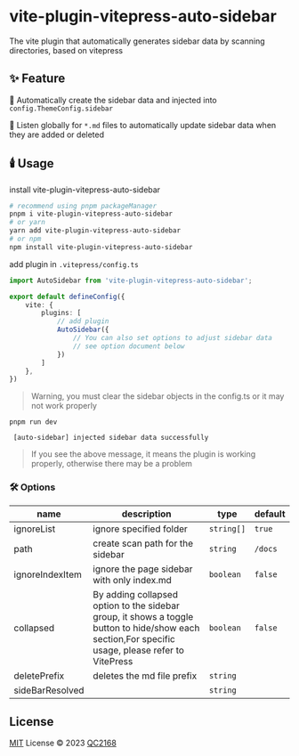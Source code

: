 # vite-plugin-vitepress-auto-sidebar

The vite plugin that automatically generates sidebar data by scanning directories, based on vitepress

## ✨ Feature

🚀 Automatically create the sidebar data and injected into `config.ThemeConfig.sidebar`

🤖 Listen globally for `*.md` files to automatically update sidebar data when they are added or deleted

## 🕯️ Usage

install vite-plugin-vitepress-auto-sidebar

```bash
# recommend using pnpm packageManager
pnpm i vite-plugin-vitepress-auto-sidebar
# or yarn
yarn add vite-plugin-vitepress-auto-sidebar
# or npm
npm install vite-plugin-vitepress-auto-sidebar
```

add plugin in `.vitepress/config.ts`

```typescript
import AutoSidebar from 'vite-plugin-vitepress-auto-sidebar';

export default defineConfig({
    vite: {
        plugins: [
            // add plugin
            AutoSidebar({
                // You can also set options to adjust sidebar data
                // see option document below
            })
        ]
    },
})
```

> Warning, you must clear the sidebar objects in the config.ts or it may not work properly

`pnpm run dev`

```
 [auto-sidebar] injected sidebar data successfully
```

> If you see the above message, it means the plugin is working properly, otherwise there may be a problem

### 🛠️ Options

| name            | description                                                                                                                                   | type       | default |
|-----------------|-----------------------------------------------------------------------------------------------------------------------------------------------|------------|---------|
| ignoreList      | ignore specified folder                                                                                                                       | `string[]` | `true`  |
| path            | create scan path for the sidebar                                                                                                              | `string`   | `/docs` |
| ignoreIndexItem | ignore the page sidebar with only index.md                                                                                                    | `boolean`  | `false` |
| collapsed       | By adding collapsed option to the sidebar group, it shows a toggle button to hide/show each section,For specific usage, please refer to VitePress | `boolean`  | `false` |
| deletePrefix    | deletes the md file prefix                                                                                                                    | `string`   |         |
| sideBarResolved    |                                                                                                                                               | `string`   |         |

## License

[MIT](./LICENSE) License © 2023 [QC2168](https://github.com/QC2168)
